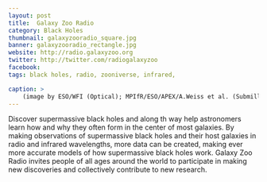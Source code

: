 ```yaml
---
layout: post
title:  Galaxy Zoo Radio
category: Black Holes
thumbnail: galaxyzooradio_square.jpg
banner: galaxyzooradio_rectangle.jpg
website: http://radio.galaxyzoo.org
twitter: http://twitter.com/radiogalaxyzoo
facebook: 
tags: black holes, radio, zooniverse, infrared,

caption: >
    (image by ESO/WFI (Optical); MPIfR/ESO/APEX/A.Weiss et al. (Submillimetre); NASA/CXC/CfA/R.Kraft et al. (X-ray))
---
```

Discover supermassive black holes and along th way help astronomers learn how and why they often form in the center of most galaxies. By making observations of supermassive black holes and their host galaxies in radio and infrared wavelengths, more data can be created, making ever more accurate models of how supermassive black holes work. Galaxy Zoo Radio invites people of all ages around the world to participate in making new discoveries and collectively contribute to new research.

